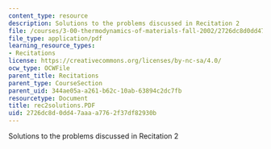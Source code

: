 ```yaml
---
content_type: resource
description: Solutions to the problems discussed in Recitation 2
file: /courses/3-00-thermodynamics-of-materials-fall-2002/2726dc8d0dd47aaaa7762f37df82930b_rec2solutions.PDF
file_type: application/pdf
learning_resource_types:
- Recitations
license: https://creativecommons.org/licenses/by-nc-sa/4.0/
ocw_type: OCWFile
parent_title: Recitations
parent_type: CourseSection
parent_uid: 344ae05a-a261-b62c-10ab-63894c2dc7fb
resourcetype: Document
title: rec2solutions.PDF
uid: 2726dc8d-0dd4-7aaa-a776-2f37df82930b
---
```

Solutions to the problems discussed in Recitation 2